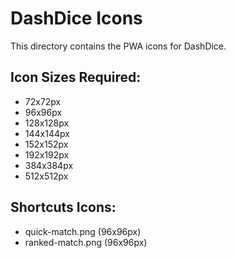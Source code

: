 # DashDice Icons

This directory contains the PWA icons for DashDice.

## Icon Sizes Required:
- 72x72px
- 96x96px 
- 128x128px
- 144x144px
- 152x152px
- 192x192px
- 384x384px
- 512x512px

## Shortcuts Icons:
- quick-match.png (96x96px)
- ranked-match.png (96x96px)
